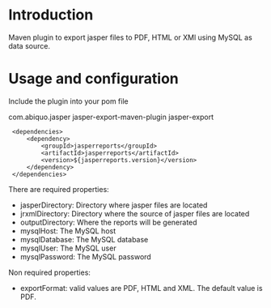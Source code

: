 Introduction
============

Maven plugin to export jasper files to PDF, HTML or XMl using MySQL as data source.

Usage and configuration
=======================

Include the plugin into your pom file

 <plugin>
     <groupId>com.abiquo.jasper</groupId>
     <artifactId>jasper-export-maven-plugin</artifactId>
     <configuration>
         <!-- see below -->
     </configuration>
     <executions>
         <execution>
             <goals>
                 <goal>jasper-export</goal>
             </goals>
         </execution>
     </executions>
    
     <dependencies>
         <dependency>
             <groupId>jasperreports</groupId>
             <artifactId>jasperreports</artifactId>
             <version>${jasperreports.version}</version>
         </dependency>
     </dependencies>
 </plugin>

There are required properties:

 * jasperDirectory: Directory where jasper files are located
 * jrxmlDirectory: Directory where the source of jasper files are located
 * outputDirectory: Where the reports will be generated
 * mysqlHost: The MySQL host
 * mysqlDatabase: The MySQL database
 * mysqlUser: The MySQL user
 * mysqlPassword: The MySQL password
        
Non required properties:

 * exportFormat: valid values are PDF, HTML and XML. The default value is PDF.